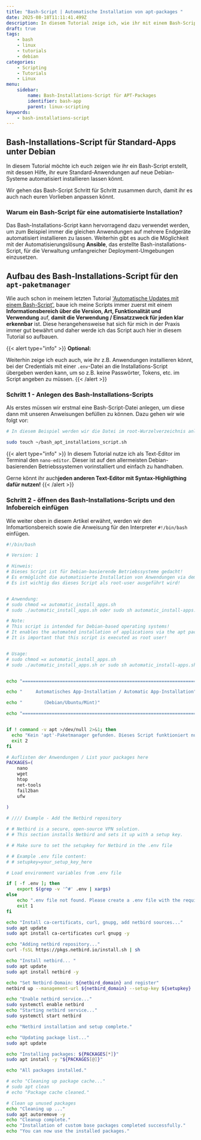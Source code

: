 ```yaml
---
title: "Bash-Script | Automatische Installation von apt-packages "
date: 2025-08-18T11:11:41.499Z
description: In diesem Tutorial zeige ich, wie ihr mit einem Bash-Script automatisch eure Lieblings-Apps installieren könnt,
draft: true
tags:
    - bash
    - linux
    - tutorials
    - debian
categories:
    - Scripting
    - Tutorials
    - Linux
menu:
    sidebar:
        name: Bash-Installations-Script für APT-Packages
        identifier: bash-app
        parent: linux-scripting
keywords:
    - bash-installations-script
---
```

## Bash-Installations-Script für Standard-Apps unter Debian

In diesem Tutorial möchte ich euch zeigen wie ihr ein Bash-Script erstellt, mit dessen Hilfe, ihr eure Standard-Anwendungen auf neue Debian-Systeme automatisiert installieren lassen könnt.

Wir gehen das Bash-Script Schritt für Schritt zusammen durch, damit ihr es auch nach euren Vorlieben anpassen könnt.

### Warum ein Bash-Script für eine automatisierte Installation?

Das Bash-Installations-Script kann hervorragend dazu verwendet werden, um zum Beispiel immer die gleichen Anwendungen auf mehrere Endgeräte automatisiert installieren zu lassen. Weiterhin gibt es auch die Möglichkeit mit der Automatisierungslösung **Ansible**, das erstellte Bash-installations-Script, für die Verwaltung umfangreicher Deployment-Umgebungen einzusetzen.

## Aufbau des Bash-Installations-Script für den `apt-paketmanager`

Wie auch schon in meinem letzten Tutorial ['Automatische Updates mit einem Bash-Script'](https://secure-bits.org/posts/linux/scripting/automatische-update-debian-bash-script/), baue ich meine Scripts immer zuerst mit einem **Informationsbereich über die Version, Art, Funktionalität und Verwendung** auf, **damit die Verwendung / Einsatzzweck für jeden klar erkennbar** ist.
Diese herangehensweise hat sich für mich in der Praxis immer gut bewährt und daher werde ich das Script auch hier in diesem Tutorial so aufbauen.
<!-- FM:Snippet:Start data:{"id":"Info","fields":[]} -->
{{< alert type="info" >}}
**Optional:**


Weiterhin zeige ich euch auch, wie ihr z.B. Anwendungen installieren könnt, bei der Credentials mit einer `.env`-Datei an die Installations-Script übergeben werden kann, um so z.B. keine Passwörter, Tokens, etc. im Script angeben zu müssen.
{{< /alert >}}
<!-- FM:Snippet:End -->
### Schritt 1 - Anlegen des Bash-Installations-Scripts

Als erstes müssen wir erstmal eine Bash-Script-Datei anlegen, um diese dann mit unseren Anweisungen befüllen zu können.
Dazu gehen wir wie folgt vor:

```sh
# In diesem Beispiel werden wir die Datei im root-Wurzelverzeichnis anlegen

sudo touch ~/bash_apt_installations_script.sh

```
<!-- FM:Snippet:Start data:{"id":"Info","fields":[]} -->
{{< alert type="info" >}}
In diesem Tutorial nutze ich als Text-Editor im Terminal den `nano-editor`. Dieser ist auf den allermeisten Debian-basierenden Betriebssystemen vorinstalliert und einfach zu handhaben.

Gerne könnt ihr auch**jeden anderen Text-Editor mit Syntax-Highligthing dafür nutzen!**
{{< /alert >}}
<!-- FM:Snippet:End -->

### Schritt 2 - öffnen des Bash-Installations-Scripts und den Infobereich einfügen
Wie weiter oben in diesem Artikel erwähnt, werden wir den Infomartionsbereich sowie die Anweisung für den Interpreter `#!/bin/bash` einfügen.

```bash
#!/bin/bash

# Version: 1

# Hinweis:
# Dieses Script ist für Debian-basierende Betriebssysteme gedacht!
# Es ermöglicht die automatisierte Installation von Anwendungen via dem apt-Paketmanager.
# Es ist wichtig das dieses Script als root-user ausgeführt wird!


# Anwendung:
# sudo chmod =x automatic_install_apps.sh
# sudo ./automatic_install_apps.sh oder sudo sh automatic_install-apps.sh

# Note:
# This script is intended for Debian-based operating systems!
# It enables the automated installation of applications via the apt package manager.
# It is important that this script is executed as root user!


# Usage:
# sudo chmod =x automatic_install_apps.sh
# sudo ./automatic_install_apps.sh or sudo sh automatic_install-apps.sh


echo "================================================================="

echo "     Automatisches App-Installation / Automatic App-Installation"

echo "        (Debian/Ubuntu/Mint)"

echo "================================================================="


if ! command -v apt >/dev/null 2>&1; then
  echo "Kein 'apt'-Paketmanager gefunden. Dieses Script funktioniert nur auf Debian-basierten Systemen / No 'apt' package manager found. This script only works on Debian-based systems."
  exit 2
fi

# Auflisten der Anwendungen / List your packages here
PACKAGES=(
    nano
    wget
    htop
    net-tools
    fail2ban
    ufw
    
)

# //// Example - Add the Netbird repository

# # Netbird is a secure, open-source VPN solution.
# # This section installs Netbird and sets it up with a setup key.

# # Make sure to set the setupkey for Netbird in the .env file

# # Example .env file content:
# # setupkey=your_setup_key_here

# Load environment variables from .env file

if [ -f .env ]; then
    export $(grep -v '^#' .env | xargs)
else
    echo ".env file not found. Please create a .env file with the required variables."
    exit 1
fi

echo "Install ca-certificats, curl, gnupg, add netbird sources..."
sudo apt update
sudo apt install ca-certificates curl gnupg -y

echo "Adding netbird repository..."
curl -fsSL https://pkgs.netbird.io/install.sh | sh

echo "Install netbird... "
sudo apt update
sudo apt install netbird -y

echo "Set Netbird-Domain: ${netbird_domain} and register"
netbird up --management-url ${netbird_domain} --setup-key ${setupkey}

echo "Enable netbird service..."
sudo systemctl enable netbird
echo "Starting netbird service..."
sudo systemctl start netbird

echo "Netbird installation and setup complete."

echo "Updating package list..."
sudo apt update

echo "Installing packages: ${PACKAGES[*]}"
sudo apt install -y "${PACKAGES[@]}"

echo "All packages installed."

# echo "Cleaning up package cache..."
# sudo apt clean    
# echo "Package cache cleaned."

# Clean up unused packages
echo "Cleaning up ..."
sudo apt autoremove -y
echo "Cleanup complete."
echo "Installation of custom base packages completed successfully."
echo "You can now use the installed packages."

```